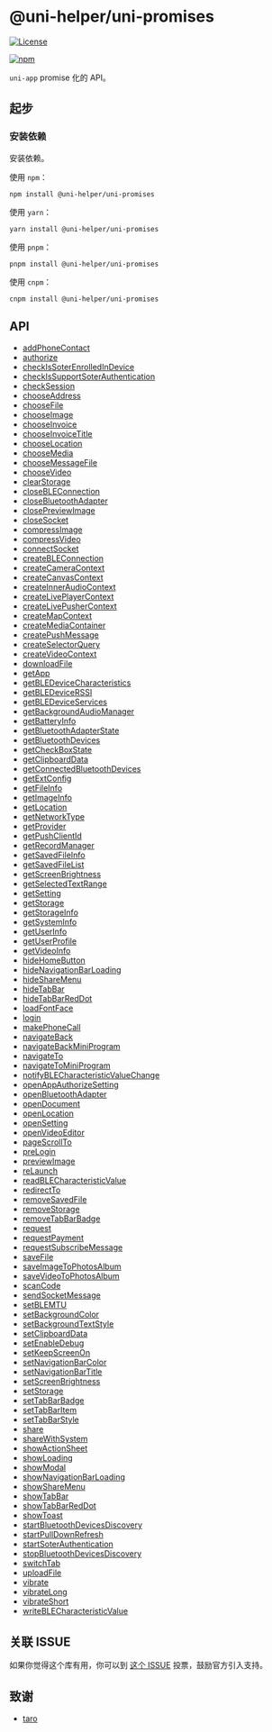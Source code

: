 # @uni-helper/uni-promises

[![License](https://img.shields.io/github/license/uni-helper/uni-promises)](https://github.com/uni-helper/uni-promises/blob/main/LICENSE)

[![npm](https://img.shields.io/npm/v/@uni-helper/uni-promises)](https://www.npmjs.com/package/@uni-helper/uni-promises)

`uni-app` promise 化的 API。

## 起步

### 安装依赖

安装依赖。

使用 `npm`：

```shell
npm install @uni-helper/uni-promises
```

使用 `yarn`：

```shell
yarn install @uni-helper/uni-promises
```

使用 `pnpm`：

```shell
pnpm install @uni-helper/uni-promises
```

使用 `cnpm`：

```shell
cnpm install @uni-helper/uni-promises
```

## API

- [addPhoneContact](./src/addPhoneContact.ts)
- [authorize](./src/authorize.ts)
- [checkIsSoterEnrolledInDevice](./src/checkIsSoterEnrolledInDevice.ts)
- [checkIsSupportSoterAuthentication](./src/checkIsSupportSoterAuthentication.ts)
- [checkSession](./src/checkSession.ts)
- [chooseAddress](./src/chooseAddress.ts)
- [chooseFile](./src/chooseFile.ts)
- [chooseImage](./src/chooseImage.ts)
- [chooseInvoice](./src/chooseInvoice.ts)
- [chooseInvoiceTitle](./src/chooseInvoiceTitle.ts)
- [chooseLocation](./src/chooseLocation.ts)
- [chooseMedia](./src/chooseMedia.ts)
- [chooseMessageFile](./src/chooseMessageFile.ts)
- [chooseVideo](./src/chooseVideo.ts)
- [clearStorage](./src/clearStorage.ts)
- [closeBLEConnection](./src/closeBLEConnection.ts)
- [closeBluetoothAdapter](./src/closeBluetoothAdapter.ts)
- [closePreviewImage](./src/closePreviewImage.ts)
- [closeSocket](./src/closeSocket.ts)
- [compressImage](./src/compressImage.ts)
- [compressVideo](./src/compressVideo.ts)
- [connectSocket](./src/connectSocket.ts)
- [createBLEConnection](./src/createBLEConnection.ts)
- [createCameraContext](./src/createCameraContext.ts)
- [createCanvasContext](./src/createCanvasContext.ts)
- [createInnerAudioContext](./src/createInnerAudioContext.ts)
- [createLivePlayerContext](./src/createLivePlayerContext.ts)
- [createLivePusherContext](./src/createLivePusherContext.ts)
- [createMapContext](./src/createMapContext.ts)
- [createMediaContainer](./src/createMediaContainer.ts)
- [createPushMessage](./src/createPushMessage.ts)
- [createSelectorQuery](./src/createSelectorQuery.ts)
- [createVideoContext](./src/createVideoContext.ts)
- [downloadFile](./src/downloadFile.ts)
- [getApp](./src/getApp.ts)
- [getBLEDeviceCharacteristics](./src/getBLEDeviceCharacteristics.ts)
- [getBLEDeviceRSSI](./src/getBLEDeviceRSSI.ts)
- [getBLEDeviceServices](./src/getBLEDeviceServices.ts)
- [getBackgroundAudioManager](./src/getBackgroundAudioManager.ts)
- [getBatteryInfo](./src/getBatteryInfo.ts)
- [getBluetoothAdapterState](./src/getBluetoothAdapterState.ts)
- [getBluetoothDevices](./src/getBluetoothDevices.ts)
- [getCheckBoxState](./src/getCheckBoxState.ts)
- [getClipboardData](./src/getClipboardData.ts)
- [getConnectedBluetoothDevices](./src/getConnectedBluetoothDevices.ts)
- [getExtConfig](./src/getExtConfig.ts)
- [getFileInfo](./src/getFileInfo.ts)
- [getImageInfo](./src/getImageInfo.ts)
- [getLocation](./src/getLocation.ts)
- [getNetworkType](./src/getNetworkType.ts)
- [getProvider](./src/getProvider.ts)
- [getPushClientId](./src/getPushClientId.ts)
- [getRecordManager](./src/getRecordManager.ts)
- [getSavedFileInfo](./src/getSavedFileInfo.ts)
- [getSavedFileList](./src/getSavedFileList.ts)
- [getScreenBrightness](./src/getScreenBrightness.ts)
- [getSelectedTextRange](./src/getSelectedTextRange.ts)
- [getSetting](./src/getSetting.ts)
- [getStorage](./src/getStorage.ts)
- [getStorageInfo](./src/getStorageInfo.ts)
- [getSystemInfo](./src/getSystemInfo.ts)
- [getUserInfo](./src/getUserInfo.ts)
- [getUserProfile](./src/getUserProfile.ts)
- [getVideoInfo](./src/getVideoInfo.ts)
- [hideHomeButton](./src/hideHomeButton.ts)
- [hideNavigationBarLoading](./src/hideNavigationBarLoading.ts)
- [hideShareMenu](./src/hideShareMenu.ts)
- [hideTabBar](./src/hideTabBar.ts)
- [hideTabBarRedDot](./src/hideTabBarRedDot.ts)
- [loadFontFace](./src/loadFontFace.ts)
- [login](./src/login.ts)
- [makePhoneCall](./src/makePhoneCall.ts)
- [navigateBack](./src/navigateBack.ts)
- [navigateBackMiniProgram](./src/navigateBackMiniProgram.ts)
- [navigateTo](./src/navigateTo.ts)
- [navigateToMiniProgram](./src/navigateToMiniProgram.ts)
- [notifyBLECharacteristicValueChange](./src/notifyBLECharacteristicValueChange.ts)
- [openAppAuthorizeSetting](./src/openAppAuthorizeSetting.ts)
- [openBluetoothAdapter](./src/openBluetoothAdapter.ts)
- [openDocument](./src/openDocument.ts)
- [openLocation](./src/openLocation.ts)
- [openSetting](./src/openSetting.ts)
- [openVideoEditor](./src/openVideoEditor.ts)
- [pageScrollTo](./src/pageScrollTo.ts)
- [preLogin](./src/preLogin.ts)
- [previewImage](./src/previewImage.ts)
- [reLaunch](./src/reLaunch.ts)
- [readBLECharacteristicValue](./src/readBLECharacteristicValue.ts)
- [redirectTo](./src/redirectTo.ts)
- [removeSavedFile](./src/removeSavedFile.ts)
- [removeStorage](./src/removeStorage.ts)
- [removeTabBarBadge](./src/removeTabBarBadge.ts)
- [request](./src/request.ts)
- [requestPayment](./src/requestPayment.ts)
- [requestSubscribeMessage](./src/requestSubscribeMessage.ts)
- [saveFile](./src/saveFile.ts)
- [saveImageToPhotosAlbum](./src/saveImageToPhotosAlbum.ts)
- [saveVideoToPhotosAlbum](./src/saveVideoToPhotosAlbum.ts)
- [scanCode](./src/scanCode.ts)
- [sendSocketMessage](./src/sendSocketMessage.ts)
- [setBLEMTU](./src/setBLEMTU.ts)
- [setBackgroundColor](./src/setBackgroundColor.ts)
- [setBackgroundTextStyle](./src/setBackgroundTextStyle.ts)
- [setClipboardData](./src/setClipboardData.ts)
- [setEnableDebug](./src/setEnableDebug.ts)
- [setKeepScreenOn](./src/setKeepScreenOn.ts)
- [setNavigationBarColor](./src/setNavigationBarColor.ts)
- [setNavigationBarTitle](./src/setNavigationBarTitle.ts)
- [setScreenBrightness](./src/setScreenBrightness.ts)
- [setStorage](./src/setStorage.ts)
- [setTabBarBadge](./src/setTabBarBadge.ts)
- [setTabBarItem](./src/setTabBarItem.ts)
- [setTabBarStyle](./src/setTabBarStyle.ts)
- [share](./src/share.ts)
- [shareWithSystem](./src/shareWithSystem.ts)
- [showActionSheet](./src/showActionSheet.ts)
- [showLoading](./src/showLoading.ts)
- [showModal](./src/showModal.ts)
- [showNavigationBarLoading](./src/showNavigationBarLoading.ts)
- [showShareMenu](./src/showShareMenu.ts)
- [showTabBar](./src/showTabBar.ts)
- [showTabBarRedDot](./src/showTabBarRedDot.ts)
- [showToast](./src/showToast.ts)
- [startBluetoothDevicesDiscovery](./src/startBluetoothDevicesDiscovery.ts)
- [startPullDownRefresh](./src/startPullDownRefresh.ts)
- [startSoterAuthentication](./src/startSoterAuthentication.ts)
- [stopBluetoothDevicesDiscovery](./src/stopBluetoothDevicesDiscovery.ts)
- [switchTab](./src/switchTab.ts)
- [uploadFile](./src/uploadFile.ts)
- [vibrate](./src/vibrate.ts)
- [vibrateLong](./src/vibrateLong.ts)
- [vibrateShort](./src/vibrateShort.ts)
- [writeBLECharacteristicValue](./src/writeBLECharacteristicValue.ts)

## 关联 ISSUE

如果你觉得这个库有用，你可以到 [这个 ISSUE](https://github.com/dcloudio/uni-app/issues/4084) 投票，鼓励官方引入支持。

## 致谢

- [taro](https://github.com/nervjs/taro)
